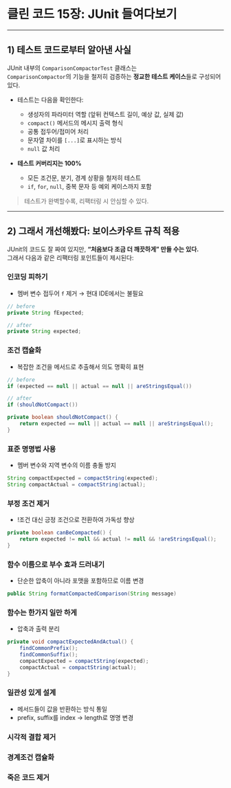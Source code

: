 # 클린 코드 15장: JUnit 들여다보기


---

## 1) 테스트 코드로부터 알아낸 사실

JUnit 내부의 `ComparisonCompactorTest` 클래스는  
`ComparisonCompactor`의 기능을 철저히 검증하는 **정교한 테스트 케이스**들로 구성되어 있다.

- 테스트는 다음을 확인한다:
  - 생성자의 파라미터 역할 (앞뒤 컨텍스트 길이, 예상 값, 실제 값)
  - `compact()` 메서드의 메시지 출력 형식
  - 공통 접두어/접미어 처리
  - 문자열 차이를 `[...]`로 표시하는 방식
  - `null` 값 처리

- **테스트 커버리지는 100%**
  - 모든 조건문, 분기, 경계 상황을 철저히 테스트
  - `if`, `for`, `null`, 중복 문자 등 예외 케이스까지 포함

> 테스트가 완벽할수록, 리팩터링 시 안심할 수 있다.

---

## 2) 그래서 개선해봤다: 보이스카우트 규칙 적용

JUnit의 코드도 잘 짜여 있지만, **“처음보다 조금 더 깨끗하게” 만들 수는 있다.**  
그래서 다음과 같은 리팩터링 포인트들이 제시된다:

### 인코딩 피하기 
- 멤버 변수 접두어 `f` 제거 → 현대 IDE에서는 불필요
```java
// before
private String fExpected;

// after
private String expected;
```

### 조건 캡슐화
- 복잡한 조건을 메서드로 추출해서 의도 명확히 표현
```java
// before
if (expected == null || actual == null || areStringsEqual())

// after
if (shouldNotCompact())

private boolean shouldNotCompact() {
    return expected == null || actual == null || areStringsEqual();
}
```

### 표준 명명법 사용
- 멤버 변수와 지역 변수의 이름 충돌 방지
```java
String compactExpected = compactString(expected);
String compactActual = compactString(actual);
```

### 부정 조건 제거
- !조건 대신 긍정 조건으로 전환하여 가독성 향상
```java
private boolean canBeCompacted() {
    return expected != null && actual != null && !areStringsEqual();
}
```

### 함수 이름으로 부수 효과 드러내기 
- 단순한 압축이 아니라 포맷을 포함하므로 이름 변경
```java
public String formatCompactedComparison(String message)
```

### 함수는 한가지 일만 하게 
- 압축과 출력 분리
```java
private void compactExpectedAndActual() {
    findCommonPrefix();
    findCommonSuffix();
    compactExpected = compactString(expected);
    compactActual = compactString(actual);
}
```

### 일관성 있게 설계
- 메서드들이 값을 반환하는 방식 통일
- prefix, suffix를 index -> length로 명명 변경

### 시각적 결합 제거 
### 경계조건 캡슐화
### 죽은 코드 제거 

